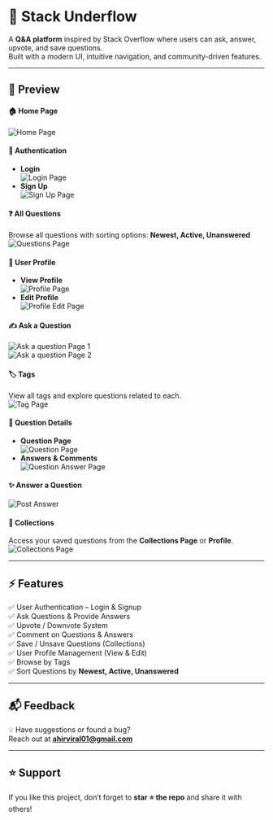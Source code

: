 # 🚀 Stack Underflow

A **Q&A platform** inspired by Stack Overflow where users can ask, answer, upvote, and save questions.  
Built with a modern UI, intuitive navigation, and community-driven features.

---

## 📸 Preview

#### 🏠 Home Page

![Home Page](./client/public/Assets/images/home-page.jpg)

#### 🔐 Authentication

- **Login**  
  ![Login Page](./client/public/Assets/images/login-page.jpg)
- **Sign Up**  
  ![Sign Up Page](./client/public/Assets/images/sign-up.jpg)

#### ❓ All Questions

Browse all questions with sorting options: **Newest, Active, Unanswered**  
![Questions Page](./client/public/Assets/images/questions.jpg)

#### 👤 User Profile

- **View Profile**  
  ![Profile Page](./client/public/Assets/images/user-profile.jpg)
- **Edit Profile**  
  ![Profile Edit Page](./client/public/Assets/images/edit-profile.jpg)

#### ✍️ Ask a Question

![Ask a question Page 1](./client/public/Assets/images/ask-question1.jpg)  
![Ask a question Page 2](./client/public/Assets/images/ask-question2.jpg)

#### 🏷️ Tags

View all tags and explore questions related to each.  
![Tag Page](./client/public/Assets/images/tags.jpg)

#### 💬 Question Details

- **Question Page**  
  ![Question Page](./client/public/Assets/images/question.jpg)
- **Answers & Comments**  
  ![Question Answer Page](./client/public/Assets/images/question-answer.jpg)

#### ✨ Answer a Question

![Post Answer](./client/public/Assets/images/post-answer.jpg)

#### 📂 Collections

Access your saved questions from the **Collections Page** or **Profile**.  
![Collections Page](./client/public/Assets/images/collections.jpg)

---

## ⚡ Features

✅ User Authentication – Login & Signup  
✅ Ask Questions & Provide Answers  
✅ Upvote / Downvote System  
✅ Comment on Questions & Answers  
✅ Save / Unsave Questions (Collections)  
✅ User Profile Management (View & Edit)  
✅ Browse by Tags  
✅ Sort Questions by **Newest, Active, Unanswered**

---

## 📬 Feedback

💡 Have suggestions or found a bug?  
Reach out at **ahirviral01@gmail.com**

---

## ⭐ Support

If you like this project, don’t forget to **star ⭐ the repo** and share it with others!
